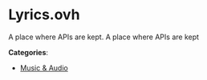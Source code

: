 # Lyrics.ovh

A place where APIs are kept.  A place where APIs are kept

**Categories**:

- [Music & Audio](https://github/apis-list/apis-list#music-and-audio)



